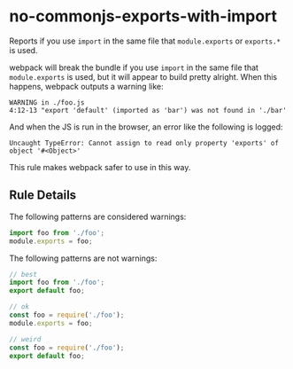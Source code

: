 # no-commonjs-exports-with-import

Reports if you use `import` in the same file that `module.exports` or
`exports.*` is used.

webpack will break the bundle if you use `import` in the same file that
`module.exports` is used, but it will appear to build pretty alright. When this
happens, webpack outputs a warning like:

```
WARNING in ./foo.js
4:12-13 "export 'default' (imported as 'bar') was not found in './bar'
```

And when the JS is run in the browser, an error like the following is
logged:

```
Uncaught TypeError: Cannot assign to read only property 'exports' of
object '#<Object>'
```

This rule makes webpack safer to use in this way.

## Rule Details

The following patterns are considered warnings:

```js
import foo from './foo';
module.exports = foo;
```

The following patterns are not warnings:

```js
// best
import foo from './foo';
export default foo;
```

```js
// ok
const foo = require('./foo');
module.exports = foo;
```

```js
// weird
const foo = require('./foo');
export default foo;
```

